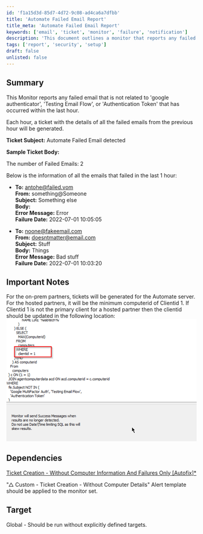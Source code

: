 ```yaml
---
id: 'f1a15d3d-85d7-4d72-9c08-ad4ca6a7dfbb'
title: 'Automate Failed Email Report'
title_meta: 'Automate Failed Email Report'
keywords: ['email', 'ticket', 'monitor', 'failure', 'notification']
description: 'This document outlines a monitor that reports any failed email occurrences that are not related to specific exclusions. It generates a ticket detailing the failed emails every hour, providing crucial information for troubleshooting and resolution.'
tags: ['report', 'security', 'setup']
draft: false
unlisted: false
---
```

## Summary

This Monitor reports any failed email that is not related to 'google authenticator', 'Testing Email Flow', or 'Authentication Token' that has occurred within the last hour.

Each hour, a ticket with the details of all the failed emails from the previous hour will be generated.

**Ticket Subject:** Automate Failed Email detected

**Sample Ticket Body:**

The number of Failed Emails: 2

Below is the information of all the emails that failed in the last 1 hour:

- **To:** [antohe@failed.vom](mailto:antohe@failed.vom)  
  **From:** something@Someone  
  **Subject:** Something else  
  **Body:**  
  **Error Message:** Error  
  **Failure Date:** 2022-07-01 10:05:05  

- **To:** [noone@fakeemail.com](mailto:noone@fakeemail.com)  
  **From:** [doesntmatter@email.com](mailto:doesntmatter@email.com)  
  **Subject:** Stuff  
  **Body:** Things  
  **Error Message:** Bad stuff  
  **Failure Date:** 2022-07-01 10:03:20  

## Important Notes

For the on-prem partners, tickets will be generated for the Automate server.  
For the hosted partners, it will be the minimum computerid of Clientid 1. If Clientid 1 is not the primary client for a hosted partner then the clientid should be updated in the following location:  
![Image](../../../static/img/CWM---Automate---Monitor--Failed-Email-Monitoring/image_1.png)

## Dependencies

[Ticket Creation - Without Computer Information And Failures Only [Autofix]*](<../scripts/Ticket Creation - Without Computer Information And Failures Only Autofix.md>)

"△ Custom - Ticket Creation - Without Computer Details" Alert template should be applied to the monitor set.

## Target

Global - Should be run without explicitly defined targets.













